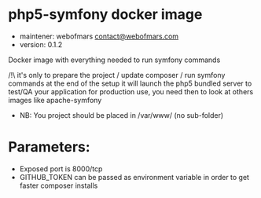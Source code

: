 php5-symfony docker image
===========================
- maintener: webofmars <contact@webofmars.com>
- version: 0.1.2

Docker image with everything needed to run symfony commands

/!\ it's only to prepare the project / update composer / run symfony commands
at the end of the setup it will launch the php5 bundled server to test/QA your application
for production use, you need then to look at others images like apache-symfony

- NB: You project should be placed in /var/www/ (no sub-folder)

Parameters:
===========
* Exposed port is 8000/tcp
* GITHUB_TOKEN can be passed as environment variable in order to get faster composer installs
